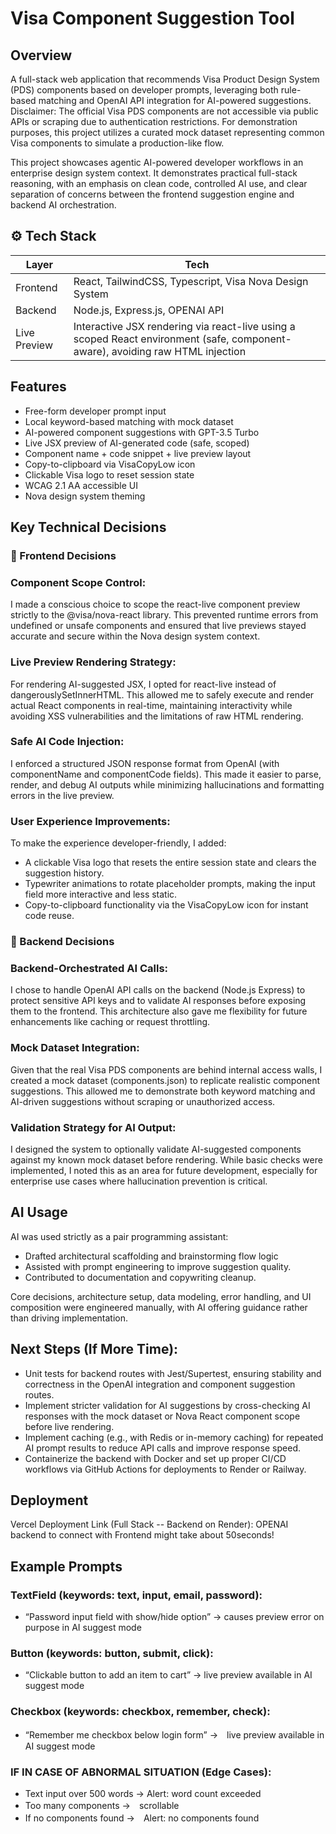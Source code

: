 # Visa Component Suggestion Tool	

## Overview
A full-stack web application that recommends Visa Product Design System (PDS) components based on developer prompts, leveraging both rule-based matching and OpenAI API integration for AI-powered suggestions.
Disclaimer: The official Visa PDS components are not accessible via public APIs or scraping due to authentication restrictions. For demonstration purposes, this project utilizes a curated mock dataset representing common Visa components to simulate a production-like flow.

This project showcases agentic AI-powered developer workflows in an enterprise design system context. It demonstrates practical full-stack reasoning, with an emphasis on clean code, controlled AI use, and clear separation of concerns between the frontend suggestion engine and backend AI orchestration.

## ⚙️ Tech Stack

| Layer       | Tech |
| ------------ | ---- |
| Frontend     | React, TailwindCSS, Typescript, Visa Nova Design System |
| Backend      | Node.js, Express.js, OPENAI API |
| Live Preview | Interactive JSX rendering via react-live using a scoped React environment (safe, component-aware), avoiding raw HTML injection |

## Features
- Free-form developer prompt input
- Local keyword-based matching with mock dataset
- AI-powered component suggestions with GPT-3.5 Turbo
- Live JSX preview of AI-generated code (safe, scoped)
- Component name + code snippet + live preview layout
- Copy-to-clipboard via VisaCopyLow icon
- Clickable Visa logo to reset session state
- WCAG 2.1 AA accessible UI
- Nova design system theming

## Key Technical Decisions
### 💠 Frontend Decisions
### Component Scope Control:
I made a conscious choice to scope the react-live component preview strictly to the @visa/nova-react library. This prevented runtime errors from undefined or unsafe components and ensured that live previews stayed accurate and secure within the Nova design system context.
### Live Preview Rendering Strategy:
For rendering AI-suggested JSX, I opted for react-live instead of dangerouslySetInnerHTML. This allowed me to safely execute and render actual React components in real-time, maintaining interactivity while avoiding XSS vulnerabilities and the limitations of raw HTML rendering.
### Safe AI Code Injection:
I enforced a structured JSON response format from OpenAI (with componentName and componentCode fields). This made it easier to parse, render, and debug AI outputs while minimizing hallucinations and formatting errors in the live preview.
### User Experience Improvements:
To make the experience developer-friendly, I added:
- A clickable Visa logo that resets the entire session state and clears the suggestion history.
- Typewriter animations to rotate placeholder prompts, making the input field more interactive and less static.
- Copy-to-clipboard functionality via the VisaCopyLow icon for instant code reuse.

### 💠 Backend Decisions
### Backend-Orchestrated AI Calls:
I chose to handle OpenAI API calls on the backend (Node.js Express) to protect sensitive API keys and to validate AI responses before exposing them to the frontend. This architecture also gave me flexibility for future enhancements like caching or request throttling.
### Mock Dataset Integration:
Given that the real Visa PDS components are behind internal access walls, I created a mock dataset (components.json) to replicate realistic component suggestions. This allowed me to demonstrate both keyword matching and AI-driven suggestions without scraping or unauthorized access.
### Validation Strategy for AI Output:
I designed the system to optionally validate AI-suggested components against my known mock dataset before rendering. While basic checks were implemented, I noted this as an area for future development, especially for enterprise use cases where hallucination prevention is critical.

## AI Usage
AI was used strictly as a pair programming assistant:
- Drafted architectural scaffolding and brainstorming flow logic	
- Assisted with prompt engineering to improve suggestion quality.
- Contributed to documentation and copywriting cleanup.

Core decisions, architecture setup, data modeling, error handling, and UI composition were engineered manually, with AI offering guidance rather than driving implementation.

## Next Steps (If More Time):
- Unit tests for backend routes with Jest/Supertest, ensuring stability and correctness in the OpenAI integration and component suggestion routes.
- Implement stricter validation for AI suggestions by cross-checking AI responses with the mock dataset or Nova React component scope before live rendering.
- Implement caching (e.g., with Redis or in-memory caching) for repeated AI prompt results to reduce API calls and improve response speed.
- Containerize the backend with Docker and set up proper CI/CD workflows via GitHub Actions for deployments to Render or Railway.

## Deployment
Vercel Deployment Link (Full Stack -- Backend on Render): 
OPENAI backend to connect with Frontend might take about 50seconds!


## Example Prompts 
### TextField (keywords: text, input, email, password):
-	“Password input field with show/hide option” → causes preview error on purpose in AI suggest mode
### Button (keywords: button, submit, click):
-	“Clickable button to add an item to cart” → live preview available in AI suggest mode
### Checkbox (keywords: checkbox, remember, check):
-	“Remember me checkbox below login form” →　live preview available in AI suggest mode
### IF IN CASE OF ABNORMAL SITUATION (Edge Cases): 
- Text input over 500 words → Alert: word count exceeded
- Too many components →　scrollable 
- If no components found →　Alert: no components found 


